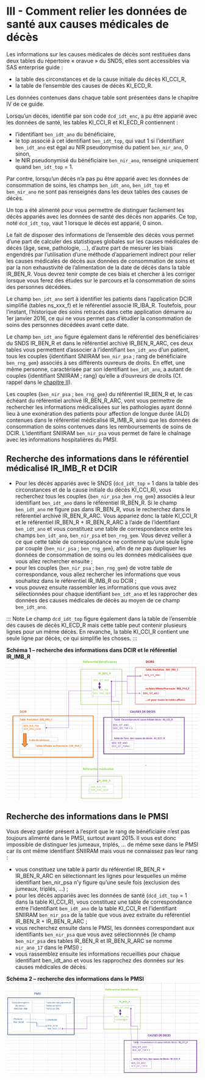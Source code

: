 # III - Comment relier les données de santé aux causes médicales de décès
<!-- SPDX-License-Identifier: MPL-2.0 -->

Les informations sur les causes médicales de décès sont restituées dans deux tables du répertoire « oravue » du SNDS, elles sont accessibles via SAS enterprise guide :
- la table des circonstances et de la cause initiale du décès KI_CCI_R,
- la table de l’ensemble des causes de décès KI_ECD_R.

Les données contenues dans chaque table sont présentées dans le chapitre IV de ce guide. 

Lorsqu’un décès, identifié par son code `dcd_idt_enc`, a pu être apparié avec les données de santé, les tables KI_CCI_R et KI_ECD_R contiennent :
- l’identifiant `ben_idt_ano` du bénéficiaire,
- le top associé à cet identifiant `ben_idt_top`, qui vaut 1 si l’identifiant `ben_idt_ano` est égal au NIR pseudonymisé du patient `ben_nir_ano`, 0 sinon,
- le NIR pseudonymisé du bénéficiaire `ben_nir_ano`, renseigné uniquement quand `ben_idt_top` = 1.

Par contre, lorsqu’un décès n’a pas pu être apparié avec les données de consommation de soins, les champs `ben_idt_ano`, `ben_idt_top` et `ben_nir_ano` ne sont pas renseignés dans les deux tables des causes de décès.

Un top a été alimenté pour vous permettre de distinguer facilement les décès appariés avec les données de santé des décès non appariés. 
Ce top, noté `dcd_idt_top`, vaut 1 lorsque le décès est apparié, 0 sinon. 

Le fait de disposer des informations de l’ensemble des décès vous permet d’une part de calculer des statistiques globales sur les causes médicales de décès (âge, sexe, pathologie, …), d’autre part de mesurer les biais engendrés par l’utilisation d’une méthode d’appariement indirect pour relier les causes médicales de décès aux données de consommation de soins et par la non exhaustivité de l’alimentation de la date de décès dans la table IR_BEN_R. 
Vous devrez tenir compte de ces biais et chercher à les corriger lorsque vous ferez des études sur le parcours et la consommation de soins des personnes décédées.

Le champ `ben_idt_ano` sert à identifier les patients dans l’application DCIR simplifié (tables ns_xxx_f) et le référentiel associé IR_IBA_R. Toutefois, pour l’instant, l’historique des soins retracés dans cette application démarre au 1er janvier 2016, ce qui ne vous permet pas d’étudier la consommation de soins des personnes décédées avant cette date.

Le champ `ben_idt_ano` figure également dans le référentiel des bénéficiaires du SNDS IR_BEN_R et dans le référentiel archivé IR_BEN_R_ARC, ces deux tables vous permettent d’associer à l’identifiant `ben_idt_ano` d’un patient, tous les couples {identifiant SNIIRAM `ben_nir_psa` ; rang de bénéficiaire `ben_rng_gem`} associés à ses différents ouvreurs de droits. En effet, une même personne, caractérisée par son identifiant `ben_idt_ano`, a autant de couples {identifiant SNIIRAM ; rang} qu’elle a d’ouvreurs de droits (Cf. rappel dans le [chapitre II](2-Chap2CausesDeces.md)).

Les couples {`ben_nir_psa` ; `ben_rng_gem`} du référentiel IR_BEN_R et, le cas échéant du référentiel archivé IR_BEN_R_ARC, vont vous permettre de rechercher les informations médicalisées sur les pathologies ayant donné lieu à une exonération des patients pour affection de longue durée (ALD) contenues dans le référentiel médicalisé IR_IMB_R, ainsi que les données de consommation de soins contenues dans les remboursements de soins de DCIR. L’identifiant SNIIRAM `ben_nir_psa` vous permet de faire le chaînage avec les informations hospitalières du PMSI.
 
## Recherche des informations dans le référentiel médicalisé IR_IMB_R et DCIR

- Pour les décès appariés avec le SNDS (`dcd_idt_top` = 1 dans la table des circonstances et de la cause initiale du décès KI_CCI_R), vous recherchez tous les couples {`ben_nir_psa` ;`ben_rng_gem`} associés à leur identifiant `ben_idt_ano` dans le référentiel IR_BEN_R. 
Si le champ `ben_idt_ano` ne figure pas dans IR_BEN_R, vous le recherchez dans le référentiel archivé IR_BEN_R_ARC.
Vous appariez donc la table KI_CCI_R et le référentiel IR_BEN_R + IR_BEN_R_ARC à l’aide de l’identifiant `ben_idt_ano` et vous constituez une table de correspondance entre les champs `ben_idt_ano`, `ben_nir_psa` et `ben_rng_gem`. 
Vous devez veiller à ce que cette table de correspondance ne contienne qu’une seule ligne par couple {`ben_nir_psa` ; `ben_rng_gem`}, afin de ne pas dupliquer les données de consommation de soins ou les données médicalisées que vous allez rechercher ensuite ;
- pour les couples {`ben_nir_psa` ; `ben_rng_gem`} de votre table de correspondance, vous allez rechercher les informations que vous souhaitez dans le référentiel IR_IMB_R ou DCIR ;
- vous pouvez ensuite rassembler les informations que vous avez sélectionnées pour chaque identifiant `ben_idt_ano` et les rapprocher des données des causes médicales de décès au moyen de ce champ `ben_idt_ano`.

::: Note
Le champ `dcd_idt_top` figure également dans la table de l’ensemble des causes de décès KI_ECD_R mais cette table peut contenir plusieurs lignes pour un même décès. En revanche, la table KI_CCI_R contient une seule ligne par décès, ce qui simplifie les choses.
:::

**Schéma 1 – recherche des informations dans DCIR et le référentiel IR_IMB_R**
![schema1](/files/Cnam/Images_guide-CepiDc/20201022_Cepidc_GuideCauseDecesSchema1_MLP-2.0.png)



## Recherche des informations dans le PMSI

Vous devez garder présent à l’esprit que le rang de bénéficiaire n’est pas toujours alimenté dans le PMSI, surtout avant 2015. 
Il vous est donc impossible de distinguer les jumeaux, triplés, … de même sexe dans le PMSI car ils ont même identifiant SNIIRAM mais vous ne connaissez pas leur rang :

- vous constituez une table à partir du référentiel IR_BEN_R + IR_BEN_R_ARC en sélectionnant les lignes pour lesquelles un même identifiant ben_nir_psa n’y figure qu’une seule fois (exclusion des jumeaux, triplés, …) ;
- pour les décès appariés avec les données de santé (`dcd_idt_top` = 1 dans la table KI_CCI_R), vous constituez une table de correspondance entre l’identifiant `ben_idt_ano` de la table KI_CCI_R et l’identifiant SNIIRAM `ben_nir_psa` de la table que vous avez extraite du référentiel IR_BEN_R + IR_BEN_R_ARC ;
- vous recherchez ensuite dans le PMSI, les données correspondant aux identifiants `ben_nir_psa` que vous avez sélectionnnés (le champ `ben_nir_psa` des tables IR_BEN_R et IR_BEN_R_ARC se nomme `nir_ano_17` dans le PMSI) ;
- vous rassemblez ensuite les informations recueillies pour chaque identifiant ben_idt_ano et vous les rapprochez des données sur les causes médicales de décès.


**Schéma 2 – recherche des informations dans le PMSI**
![schema2](/files/Cnam/Images_guide-CepiDc/20201022_cepidc_GuideCauseDecesSchema2_MLP-2.0.png)
